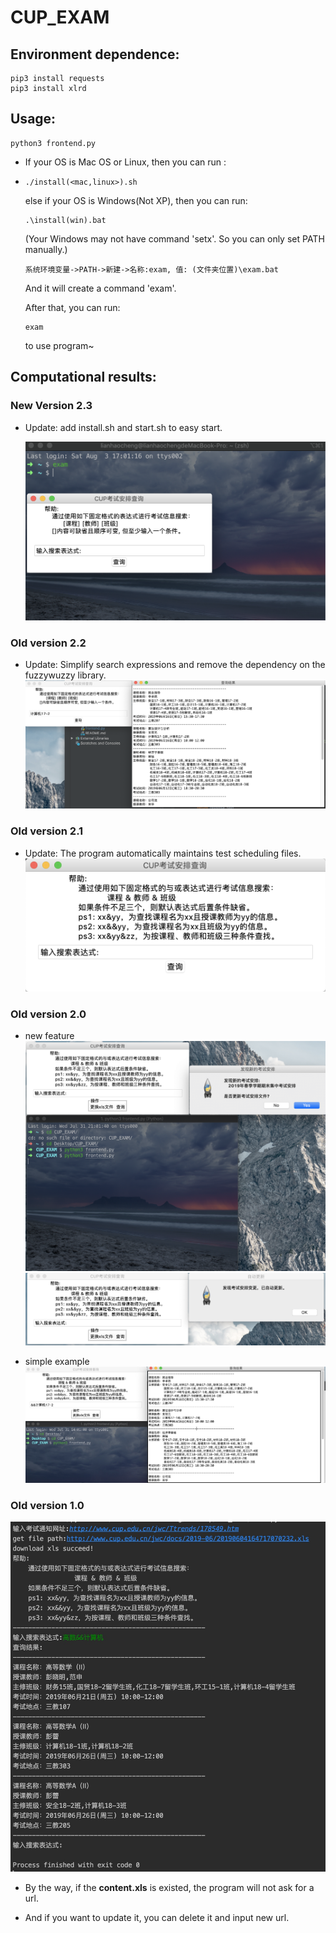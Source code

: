 # CUP_EXAM  

## Environment dependence:  
```shell
pip3 install requests
pip3 install xlrd
```

## Usage:  
```shell
python3 frontend.py 
```

- If your OS is Mac OS or Linux, then you can run :

- ```shell
  ./install(<mac,linux>).sh
  ```

  else if your OS is Windows(Not XP), then you can run:

  ```shell
  .\install(win).bat
  ```
  
  (Your Windows may not have command 'setx'. So you can only set PATH manually.)

  ```
  系统环境变量->PATH->新建->名称:exam, 值: (文件夹位置)\exam.bat
  ```
  
  And it will create a command 'exam'. 
  
  After that, you can run:
  
  ```shell
  exam
  ```
  
  to use program~

## Computational results:  

### New Version 2.3

- Update: add install.sh and start.sh to easy start.

  ![9.png](./img/9.png)

### Old version 2.2
- Update: Simplify search expressions and remove the dependency on the fuzzywuzzy library.   
  ![8.png](./img/8.png) 

### Old version 2.1
- Update: The program automatically maintains test scheduling files.  
  ![7.png](./img/7.png)  

### Old version 2.0  
- new feature  
  ![5.png](./img/5.png)  
  ![6.png](./img/6.png)  



- simple example  
  ![simple example](./img/4.png)  

### Old version 1.0  
![1.jpg](./img/1.jpg)  

- By the way, if the **content.xls** is existed, the program will not ask for a url. 

- And if you want to update it, you can delete it and input new url. 